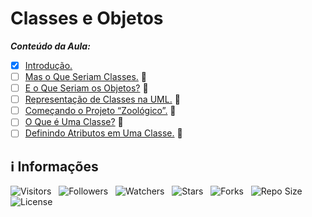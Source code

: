 <!-- Título -->
# Classes e Objetos

***Conteúdo da Aula:***

* [x] [Introdução.](https://github.com/Devsgeeknerd/cla-int-cla-obj-log-ori-obj-com-bas)
* [ ] [Mas o Que Seriam Classes.](https://github.com///Devsgeeknerd/cla-mas-que-ser-cla-cla-obj-log-ori-obj-com-bas) &#128679;
* [ ] [E o Que Seriam os Objetos?](https://github.com/Devsgeeknerd/cla-e-que-ser-obj-cla-obj-log-ori-obj-com-bas) &#128679;
* [ ] [Representação de Classes na UML.](https://github.com/Devsgeeknerd/cla-rep-cla-uml-cla-obj-log-ori-obj-com-bas) &#128679;
* [ ] [Começando o Projeto “Zoológico”.](https://github.com/Devsgeeknerd/cla-com-pro-zoo-cla-obj-log-ori-obj-com-bas) &#128679;
* [ ] [O Que é Uma Classe?](https://github.com/Devsgeeknerd/cla-o-que-uma-cla-cla-obj-log-ori-obj-com-bas) &#128679;
* [ ] [Definindo Atributos em Uma Classe.](https://github.com/Devsgeeknerd/cla-def-atr-uma-cla-cla-obj-log-ori-obj-com-bas) &#128679;

<!-- Informações -->
## &#8505; Informações

![Visitors](https://api.visitorbadge.io/api/visitors?path=Devsgeeknerd%2Fmod-cla-obj-log-ori-obj-com-bas&label=Visitantes&labelColor=%23700070&labelStyle=none&countColor=%23000fff&style=plastic&color=%23ffffff "Total de Visitantes")
&nbsp;
![Followers](https://img.shields.io/github/followers/Devsgeeknerd?style=p&label=Seguidores&labelColor=800080&color=000fff "Total de Seguidores")
&nbsp;
![Watchers](https://img.shields.io/github/watchers/Devsgeeknerd/mod-cla-obj-log-ori-obj-com-bas?style=p&label=Observadores&labelColor=800080&color=000fff "Total de Observadores")
&nbsp;
![Stars](https://img.shields.io/github/stars/Devsgeeknerd/mod-cla-obj-log-ori-obj-com-bas?style=p&label=Estrelas&labelColor=800080&color=000fff "Total de Estrelas")
&nbsp;
![Forks](https://img.shields.io/github/forks/Devsgeeknerd/mod-cla-obj-log-ori-obj-com-bas?style=p&label=Bifurcações&labelColor=800080&color=000fff "Total de Bifurcações")
&nbsp;
![Repo Size](https://img.shields.io/github/repo-size/Devsgeeknerd/mod-cla-obj-log-ori-obj-com-bas?style=p&label=Tamanho&labelColor=800080&color=000fff "Tamanho do Repositório")
&nbsp;
![License](https://img.shields.io/github/license/Devsgeeknerd/mod-cla-obj-log-ori-obj-com-bas?style=p&label=Licença&labelColor=800080&color=000fff "Licença do Repositório")
